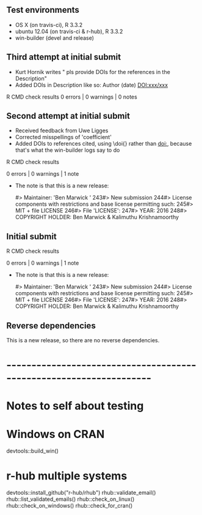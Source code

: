 ## Test environments
* OS X         (on travis-ci), R 3.3.2
* ubuntu 12.04 (on travis-ci & r-hub), R 3.3.2  
* win-builder (devel and release)

## Third attempt at initial submit

* Kurt Hornik writes " pls provide DOIs for the references in the Description"
* Added DOIs in Description like so: Author (date) <DOI:xxx/xxx>

R CMD check results
0 errors | 0 warnings | 0 notes

## Second attempt at initial submit

* Received feedback from Uwe Ligges
* Corrected misspellings of 'coefficient'
* Added DOIs to references cited, using \doi{} rather than <doi:>, because that's what the win-builder logs say to do

R CMD check results

0 errors | 0 warnings | 1 note

* The note is that this is a new release:

    #> Maintainer: 'Ben Marwick '
 243#> New submission
 244#> License components with restrictions and base license permitting such:
 245#> MIT + file LICENSE
 246#> File 'LICENSE':
 247#> YEAR: 2016
 248#> COPYRIGHT HOLDER: Ben Marwick & Kalimuthu Krishnamoorthy

## Initial submit

R CMD check results

0 errors | 0 warnings | 1 note

* The note is that this is a new release:

    #> Maintainer: 'Ben Marwick '
 243#> New submission
 244#> License components with restrictions and base license permitting such:
 245#> MIT + file LICENSE
 246#> File 'LICENSE':
 247#> YEAR: 2016
 248#> COPYRIGHT HOLDER: Ben Marwick & Kalimuthu Krishnamoorthy

## Reverse dependencies

This is a new release, so there are no reverse dependencies.

# -------------------------------------------------------------------

# Notes to self about testing

# Windows on CRAN
devtools::build_win()

# r-hub multiple systems
devtools::install_github("r-hub/rhub")
rhub::validate_email()
rhub::list_validated_emails()
rhub::check_on_linux()
rhub::check_on_windows()
rhub::check_for_cran()

